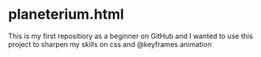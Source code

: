 # planeterium.html
This is my first repositiory as a beginner on GitHub and I wanted to use this project to sharpen my skills on css and @keyframes animation
